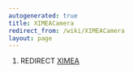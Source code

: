```yaml
---
autogenerated: true
title: XIMEACamera
redirect_from: /wiki/XIMEACamera
layout: page
---
```


1.  REDIRECT [XIMEA](XIMEA "wikilink")
